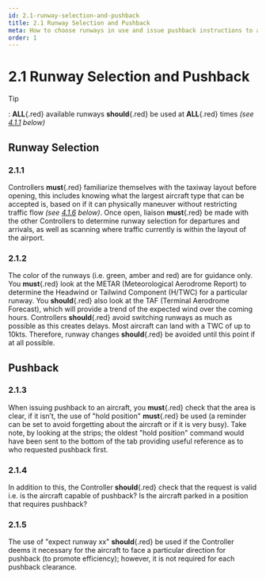 ```yaml
---
id: 2.1-runway-selection-and-pushback
title: 2.1 Runway Selection and Pushback
meta: How to choose runways in use and issue pushback instructions to aircraft
order: 1
---
```


# 2.1  Runway Selection and Pushback

 

Tip

: **ALL**{.red} available runways **should**{.red} be used at **ALL**{.red} times *(see [4.1.1](/guide/atc-manual/4.-atis/4.1-atis#4.1.1) below)*

 

## Runway Selection 



### 2.1.1    

Controllers **must**{.red} familiarize themselves with the taxiway layout before opening, this includes knowing what the largest aircraft type that can be accepted is, based on if it can physically maneuver without restricting traffic flow *(see [4.1.6](/guide/atc-manual/4.-atis/4.1-atis#4.1.6) below)*. Once open, liaison **must**{.red} be made with the other Controllers to determine runway selection for departures and arrivals, as well as scanning where traffic currently is within the layout of the airport.



### 2.1.2    

The color of the runways (i.e. green, amber and red) are for guidance only. You **must**{.red} look at the METAR (Meteorological Aerodrome Report) to determine the Headwind or Tailwind Component (H/TWC) for a particular runway. You **should**{.red} also look at the TAF (Terminal Aerodrome Forecast), which will provide a trend of the expected wind over the coming hours. Controllers **should**{.red} avoid switching runways as much as possible as this creates delays. Most aircraft can land with a TWC of up to 10kts. Therefore, runway changes **should**{.red} be avoided until this point if at all possible.



## Pushback



### 2.1.3    

When issuing pushback to an aircraft, you **must**{.red} check that the area is clear, if it isn’t, the use of "hold position" **must**{.red} be used (a reminder can be set to avoid forgetting about the aircraft or if it is very busy). Take note, by looking at the strips; the oldest "hold position" command would have been sent to the bottom of the tab providing useful reference as to who requested pushback first.



### 2.1.4    

In addition to this, the Controller **should**{.red} check that the request is valid i.e. is the aircraft capable of pushback? Is the aircraft parked in a position that requires pushback?



### 2.1.5    

The use of "expect runway xx" **should**{.red} be used if the Controller deems it necessary for the aircraft to face a particular direction for pushback (to promote efficiency); however, it is not required for each pushback clearance.


